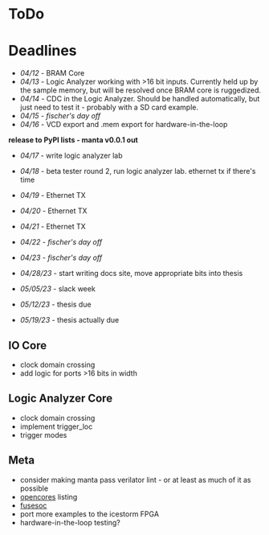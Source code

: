 # ToDo

# Deadlines
- _04/12_ - BRAM Core
- _04/13_ - Logic Analyzer working with >16 bit inputs. Currently held up by the sample memory, but will be resolved once BRAM core is ruggedized.
- _04/14_ - CDC in the Logic Analyzer. Should be handled automatically, but just need to test it - probably with a SD card example.
- _04/15_ - _fischer's day off_
- _04/16_ - VCD export and .mem export for hardware-in-the-loop

__release to PyPI lists - manta v0.0.1 out__

- _04/17_ - write logic analyzer lab
- _04/18_ - beta tester round 2, run logic analyzer lab. ethernet tx if there's time
- _04/19_ - Ethernet TX
- _04/20_ - Ethernet TX
- _04/21_ - Ethernet TX
- _04/22_ - _fischer's day off_
- _04/23_ - _fischer's day off_

- _04/28/23_ - start writing docs site, move appropriate bits into thesis
- _05/05/23_ - slack week
- _05/12/23_ - thesis due
- _05/19/23_ - thesis actually due


## IO Core
- clock domain crossing
- add logic for ports >16 bits in width

## Logic Analyzer Core
- clock domain crossing
- implement trigger_loc
- trigger modes


## Meta
- consider making manta pass verilator lint - or at least as much of it as possible
- [opencores](https://opencores.org/projects) listing
- [fusesoc](https://github.com/fusesoc/fusesoc.github.io)
- port more examples to the icestorm FPGA
- hardware-in-the-loop testing?